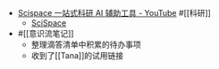 - [Scispace 一站式科研 AI 辅助工具 - YouTube](https://www.youtube.com/watch?v=wjEwq00vnSg) 
#[[科研]] 
    - [SciSpace](https://typeset.io/)
- #[[意识流笔记]]
    - 整理滴答清单中积累的待办事项
    - 收到了[[Tana]]的试用链接
